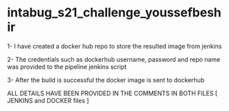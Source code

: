 # intabug_s21_challenge_youssefbeshir

1- I have created a docker hub repo to store the resulted image from jenkins

2- The credentials such as dockerhub username, password and repo name was provided to the pipeline jenkins script

3- After the build is successful the docker image is sent to dockerhub


ALL DETAILS HAVE BEEN PROVIDED IN THE COMMENTS IN BOTH FILES [ JENKINS and DOCKER files ]



